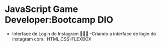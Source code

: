 # JavaScript Game Developer:Bootcamp DIO

- Interface de Login do Instagram 👨🏼‍🏫 -Criando a interface de login do instagram com : HTML,CSS-FLEXBOX
